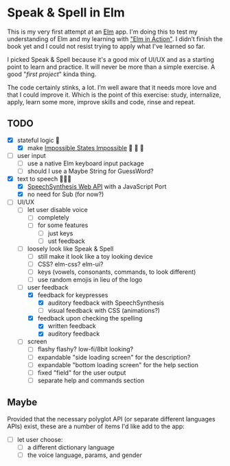 # Speak & Spell in Elm

This is my very first attempt at an [Elm](https://elm-lang.org/) app. I'm doing this to test my understanding of Elm and my learning with ["Elm in Action"](https://www.manning.com/books/elm-in-action). I didn’t finish the book yet and I could not resist trying to apply what I've learned so far.

I picked Speak & Spell because it's a good mix of UI/UX and as a starting point to learn and practice. It will never be more than a simple exercise. A good "*first project*" kinda thing.

The code certainly stinks, a lot. I’m well aware that it needs more love and that I could improve it. Which is the point of this exercise: study, internalize, apply, learn some more, improve skills and code, rinse and repeat.

## TODO

- [x] stateful logic 🥳
  - [x] make [Impossible States Impossible](https://sporto.github.io/elm-patterns/basic/impossible-states.html) 🎉 🎉 🎉
- [ ] user input
  - [ ] use a native Elm keyboard input package
  - [ ] should I use a Maybe String for GuessWord?
- [x] text to speech 🤖🤖🤖
  - [x] [SpeechSynthesis Web API](https://developer.mozilla.org/en-US/docs/Web/API/SpeechSynthesis) with a JavaScript Port
  - [x] no need for Sub (for now?)
- [ ] UI/UX
  - [ ] let user disable voice
    - [ ] completely
    - [ ] for some features
      - [ ] just keys
      - [ ] ust feedback
  - [ ] loosely look like Speak & Spell
    - [ ] still make it look like a toy looking device
    - [ ] CSS? elm-css? elm-ui?
    - [ ] keys (vowels, consonants, commands, to look different)
    - [ ] use random emojis in lieu of the logo
  - [ ] user feedback
    - [x] feedback for keypresses
      - [x] auditory feedback with SpeechSynthesis
      - [ ] visual feedback with CSS (animations?)
    - [x] feedback upon checking the spelling
      - [x] written feedback
      - [x] auditory feedback
  - [ ] screen
    - [ ] flashy flashy? low-fi/8bit looking?
    - [ ] expandable "side loading screen" for the description?
    - [ ] expandable "bottom loading screen" for the help section
    - [ ] fixed "field" for the user output
    - [ ] separate help and commands section

## Maybe

Provided that the necessary polyglot API (or separate different languages APIs) exist, these are a number of items I'd like add to the app:

- [ ] let user choose:
  - [ ] a different dictionary language
  - [ ] the voice language, params, and gender
